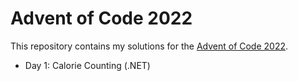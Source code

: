 # Advent of Code 2022

This repository contains my solutions for the [Advent of Code 2022](https://adventofcode.com/2022).

- Day 1: Calorie Counting (.NET)
